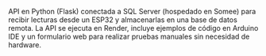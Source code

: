 API en Python (Flask) conectada a SQL Server (hospedado en Somee) para recibir lecturas desde un ESP32 y almacenarlas en una base de datos remota. La API se ejecuta en Render, incluye ejemplos de código en Arduino IDE y un formulario web para realizar pruebas manuales sin necesidad de hardware.
